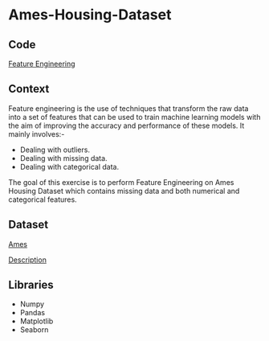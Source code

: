 # Ames-Housing-Dataset

## Code
[Feature Engineering](https://github.com/Sharma-Amol/Ames-Housing-Dataset/blob/main/Portfolio%20Project%20-%20%20AMES%20Feature%20Engineering%20and%20Data%20Preparation%20%5BFinal%5D.ipynb)

## Context
Feature engineering is the use of techniques that transform the raw data into a set of features that can be used to train machine learning models with the aim of improving the accuracy and performance of these models. It mainly involves:-
 * Dealing with outliers.
 * Dealing with missing data.
 * Dealing with categorical data.

The goal of this exercise is to perform Feature Engineering on Ames Housing Dataset which contains missing data and both numerical and categorical features. 

## Dataset
[Ames](https://github.com/Sharma-Amol/Ames-Housing-Dataset/blob/main/Ames_Housing_Data.csv)

[Description](https://github.com/Sharma-Amol/Ames-Housing-Dataset/blob/main/Ames_Housing_Feature_Description.txt)

## Libraries
 * Numpy
 * Pandas
 * Matplotlib
 * Seaborn
